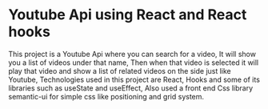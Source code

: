 # Youtube Api using React and React hooks

This project is a Youtube Api where you can search for a video, It will show you a list of videos under that name, Then when that video is selected it will play that video 
and show a list of related videos on the side just like Youtube, Technologies used in this project are React, Hooks and some of its libraries such as useState and useEffect,
Also used a front end Css library semantic-ui for simple css like positioning and grid system.
